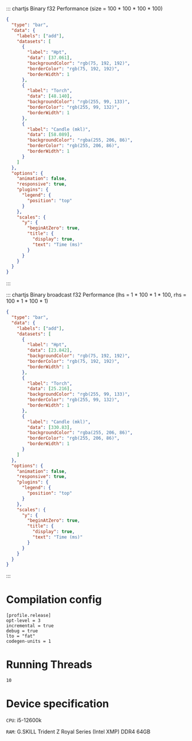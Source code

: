 ::: chartjs Binary f32 Performance (size = 100 * 100 * 100 * 100)
```json
{
  "type": "bar",
  "data": {
    "labels": ["add"],
    "datasets": [
      {
        "label": "Hpt",
        "data": [37.061],
        "backgroundColor": "rgb(75, 192, 192)",
        "borderColor": "rgb(75, 192, 192)",
        "borderWidth": 1
      },
      {
        "label": "Torch",
        "data": [48.140],
        "backgroundColor": "rgb(255, 99, 133)",
        "borderColor": "rgb(255, 99, 132)",
        "borderWidth": 1
      },
      {
        "label": "Candle (mkl)",
        "data": [58.089],
        "backgroundColor": "rgba(255, 206, 86)",
        "borderColor": "rgb(255, 206, 86)",
        "borderWidth": 1
      }
    ]
  },
  "options": {
    "animation": false,
    "responsive": true,
    "plugins": {
      "legend": {
        "position": "top"
      }
    },
    "scales": {
      "y": {
        "beginAtZero": true,
        "title": {
          "display": true,
          "text": "Time (ms)"
        }
      }
    }
  }
}
```
:::

::: chartjs Binary broadcast f32 Performance (lhs = 1 * 100 * 1 * 100, rhs = 100 * 1 * 100 * 1)
```json
{
  "type": "bar",
  "data": {
    "labels": ["add"],
    "datasets": [
      {
        "label": "Hpt",
        "data": [23.842],
        "backgroundColor": "rgb(75, 192, 192)",
        "borderColor": "rgb(75, 192, 192)",
        "borderWidth": 1
      },
      {
        "label": "Torch",
        "data": [25.216],
        "backgroundColor": "rgb(255, 99, 133)",
        "borderColor": "rgb(255, 99, 132)",
        "borderWidth": 1
      },
      {
        "label": "Candle (mkl)",
        "data": [330.83],
        "backgroundColor": "rgba(255, 206, 86)",
        "borderColor": "rgb(255, 206, 86)",
        "borderWidth": 1
      }
    ]
  },
  "options": {
    "animation": false,
    "responsive": true,
    "plugins": {
      "legend": {
        "position": "top"
      }
    },
    "scales": {
      "y": {
        "beginAtZero": true,
        "title": {
          "display": true,
          "text": "Time (ms)"
        }
      }
    }
  }
}
```
:::


# Compilation config
```cargo
[profile.release]
opt-level = 3
incremental = true
debug = true
lto = "fat"
codegen-units = 1
```

# Running Threads
`10`

# Device specification
`CPU`: i5-12600k

`RAM`: G.SKILL Trident Z Royal Series (Intel XMP) DDR4 64GB